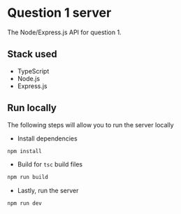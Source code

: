 # Question 1 server

The Node/Express.js API for question 1.

## Stack used
- TypeScript
- Node.js
- Express.js

## Run locally

The following steps will allow you to run the server locally

- Install dependencies

```sh
npm install
```

- Build for `tsc` build files

```sh
npm run build
```

- Lastly, run the server

```sh
npm run dev
```